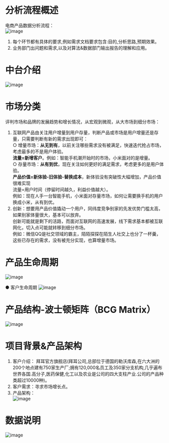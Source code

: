 # 分析流程概述
电商产品数据分析流程：  
![image](https://user-images.githubusercontent.com/43529683/133576885-c0140855-4e2c-4b94-bcb9-0c9d87ef36a5.png)

1. 每个环节都有具体的要求,例如需求文档要求包含:目的,分析思路,预期效果。  
2. 业务部门出问题和需求,以及对算法&数据部门输出报告的理解和应用。  

# 中台介绍
![image](https://user-images.githubusercontent.com/43529683/133576937-07495153-1402-434b-bd56-eadad602cf38.png)

# 市场分类
评判市场和品牌的发展趋势和增长情况，从宏观到微观，从大市场到细分市场：  
1. 互联网产品由关注用户增量到用户存量，判断产品或市场是用户增量还是存量，只需要判断有新的需求出现即可：  
○ 增量市场：**从无到有**，以前关注哪些需求没有被满足，快速迭代抢占市场，考虑最多的不是用户体验。  
	 **流量=新增客户**。例如：智能手机潮开始时的市场，小米面对的是增量。  
○ 存量市场：**从有到优**，现在关注如何更好的满足需求，考虑更多的是用户体验。  
 **产品价值=新体验-旧体验-替换成本**，新体验没有突破性大幅增加，产品价值很难实现  
 流量=用户时间（停留时间越久，利益价值越大）。  
例如：现在人手一台智能手机，小米面对存量市场，如何让需要换手机的用户换成小米，从有到优。  
2. 创新：想要用产品价值撬动一个用户，同纬度竞争别家的先发优势门槛太高，如果别家体量很大，基本可以放弃。  
创新可能就是剩下的活路，而面对互联网的高速发展，线下需求基本都被互联网化，切入点可能就转移到细分市场。  
例如：微信QQ是社交领域的霸主，陌陌探探在陌生人社交上也分了一杯羹，这些已存在的需求，没有被充分实现，也算增量市场。  

# 产品生命周期
![image](https://user-images.githubusercontent.com/43529683/133577014-5ff3b9bf-ca5d-481b-b627-0869e93b948e.png)

● 客户生命周期
![image](https://user-images.githubusercontent.com/43529683/133577060-ec44c321-11ee-4759-b707-6009fc38797a.png)

# 产品结构-波士顿矩阵（BCG Matrix）
![image](https://user-images.githubusercontent.com/43529683/133577097-db635bb3-fb8f-4e6f-83aa-01e01699ef9e.png)

# 项目背景&产品架构
1. 客户介绍： 拜耳官方旗舰店(拜耳公司,总部位于德国的勒沃库森,在六大洲的200个地点建有750家生产厂;拥有120,000名员工及350家分支机构,几乎遍布世界各国.高分子,医药保健,化工以及农业是公司的四大支柱产业.公司的产品种类超过10000种)。  
2. 客户需求：寻求市场增长点。  
3. 产品架构：  
![image](https://user-images.githubusercontent.com/43529683/133570584-1b6bb26c-9a9e-46f5-ab0e-23a111515a66.png)

#  数据说明
![image](https://user-images.githubusercontent.com/43529683/133570630-665e098f-e442-4a80-92cf-f23f57d23b9d.png)

